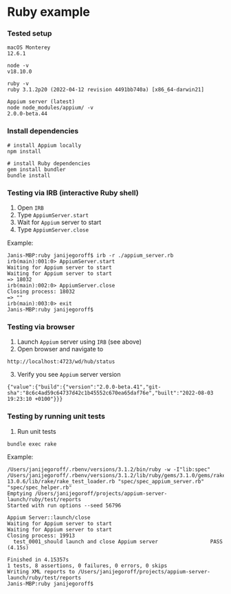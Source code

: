 # Ruby example

### Tested setup

```
macOS Monterey
12.6.1
```
```
node -v
v18.10.0
```
```
ruby -v
ruby 3.1.2p20 (2022-04-12 revision 4491bb740a) [x86_64-darwin21]
```
```
Appium server (latest)
node node_modules/appium/ -v
2.0.0-beta.44
```

### Install dependencies

```
# install Appium locally
npm install
```
```
# install Ruby dependencies
gem install bundler
bundle install
```

### Testing via IRB (interactive Ruby shell)

1. Open `IRB`
2. Type `AppiumServer.start`
3. Wait for `Appium` server to start
4. Type `AppiumServer.close`

Example:
```
Janis-MBP:ruby janijegoroff$ irb -r ./appium_server.rb
irb(main):001:0> AppiumServer.start
Waiting for Appium server to start
Waiting for Appium server to start
=> 18032
irb(main):002:0> AppiumServer.close
Closing process: 18032
=> ""
irb(main):003:0> exit
Janis-MBP:ruby janijegoroff$
```

### Testing via browser

1. Launch `Appium` server using `IRB` (see above)
2. Open browser and navigate to
```
http://localhost:4723/wd/hub/status
```
3. Verify you see `Appium` server version
```
{"value":{"build":{"version":"2.0.0-beta.41","git-sha":"8c6c4ad59c64737d42c1b45552c670ea65daf76e","built":"2022-08-03 19:23:10 +0100"}}}
```

### Testing by running unit tests

1. Run unit tests
```
bundle exec rake
```
Example:
```
/Users/janijegoroff/.rbenv/versions/3.1.2/bin/ruby -w -I"lib:spec" /Users/janijegoroff/.rbenv/versions/3.1.2/lib/ruby/gems/3.1.0/gems/rake-13.0.6/lib/rake/rake_test_loader.rb "spec/spec_appium_server.rb" "spec/spec_helper.rb"
Emptying /Users/janijegoroff/projects/appium-server-launch/ruby/test/reports
Started with run options --seed 56796

Appium Server::launch/close
Waiting for Appium server to start
Waiting for Appium server to start
Closing process: 19913
  test_0001_should launch and close Appium server                 PASS (4.15s)

Finished in 4.15357s
1 tests, 8 assertions, 0 failures, 0 errors, 0 skips
Writing XML reports to /Users/janijegoroff/projects/appium-server-launch/ruby/test/reports
Janis-MBP:ruby janijegoroff$
```
